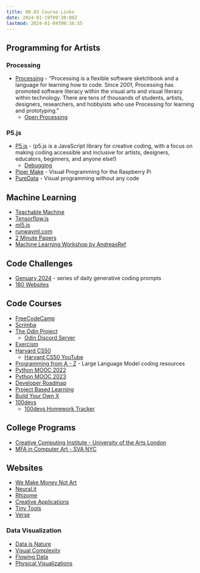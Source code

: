 ```yaml
---
title: 00.03 Course Links
date: 2024-01-19T09:30:00Z
lastmod: 2024-01-04T09:16:55
---
```


## Programming for Artists

### Processing

- [Processing](https://processing.org/) - "Processing is a flexible software sketchbook and a language for learning how to code. Since 2001, Processing has promoted software literacy within the visual arts and visual literacy within technology. There are tens of thousands of students, artists, designers, researchers, and hobbyists who use Processing for learning and prototyping."
  - [Open Processing](https://openprocessing.org/)

### P5.js

- [P5.js](https://p5js.org/) - (p5.js is a JavaScript library for creative coding, with a focus on making coding accessible and inclusive for artists, designers, educators, beginners, and anyone else!)
  - [Debugging](https://p5js.org/learn/debugging.html)
- [Piper Make](https://make.playpiper.com/) - Visual Programming for the Raspberry Pi
- [PureData](https://puredata.info/) - Visual programming without any code

## Machine Learning

- [Teachable Machine](https://teachablemachine.withgoogle.com/)
- [Tensorflow.js](https://www.tensorflow.org/js/)
- [ml5.js](https://ml5js.org/)
- [runwayml.com](https://runwayml.com/)
- [2 Minute Papers](https://www.youtube.com/channel/UCbfYPyITQ-7l4upoX8nvctg)
- [Machine Learning Workshop by AndreasRef](https://andreasref.github.io/ml/)

## Code Challenges

- [Genuary 2024](https://genuary.art/) - series of daily generative coding prompts
- [180 Websites](https://jenniferdewalt.com/)

## Code Courses

- [FreeCodeCamp](https://www.freecodecamp.org/)
- [Scrimba](https://scrimba.com/)
- [The Odin Project](https://www.theodinproject.com/)
  - [Odin Discord Server](https://discord.com/invite/fbFCkYabZB)
- [Exercism](https://exercism.org/)
- [Harvard CS50](https://cs50.harvard.edu/x/2022/)
  - [Harvard CS50 YouTube](https://www.youtube.com/watch?v=8mAITcNt710)
- [Programming from A - Z](https://github.com/Programming-from-A-to-Z/A2Z-F23/tree/main/07-transformers) - Large Language Model coding resources
- [Python MOOC 2022](https://programming-22.mooc.fi/)
- [Python MOOC 2023](https://programming-23.mooc.fi/)
- [Developer Roadmap](https://roadmap.sh/)
- [Project Based Learning](https://github.com/practical-tutorials/project-based-learning)
- [Build Your Own X](https://github.com/codecrafters-io/build-your-own-x)
- [100devs](https://100devs.org/about/)
  - [100devs Homework Tracker](https://labrocadabro.github.io/100devs-hw-tracker/)

## College Programs

- [Creative Computing Institute - University of the Arts London](https://www.arts.ac.uk/creative-computing-institute)
- [MFA in Computer Art - SVA NYC](https://sva.edu/academics/graduate/mfa-computer-arts)

## Websites

- [We Make Money Not Art](https://we-make-money-not-art.com/)
- [Neural.it](https://neural.it/)
- [Rhizome](https://rhizome.org/)
- [Creative Applications](https://www.creativeapplications.net/)
- [Tiny Tools](https://tinytools.directory/)
- [Verse](https://verse.works/)

### Data Visualization

- [Data is Nature](https://www.dataisnature.com/)
- [Visual Complexity](http://www.visualcomplexity.com/vc/)
- [Flowing Data](https://flowingdata.com/)
- [Physical Visualizations](http://dataphys.org/list/)
